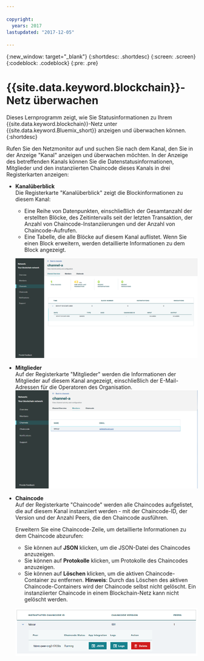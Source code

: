 ```yaml
---

copyright:
  years: 2017
lastupdated: "2017-12-05"

---
```


{:new_window: target="_blank"}
{:shortdesc: .shortdesc}
{:screen: .screen}
{:codeblock: .codeblock}
{:pre: .pre}

# {{site.data.keyword.blockchain}}-Netz überwachen

Dieses Lernprogramm zeigt, wie Sie Statusinformationen zu Ihrem {{site.data.keyword.blockchain}}-Netz unter {{site.data.keyword.Bluemix_short}} anzeigen und überwachen können.
{:shortdesc}

Rufen Sie den Netzmonitor auf und suchen Sie nach dem Kanal, den Sie in der Anzeige "Kanal" anzeigen und überwachen möchten.  In der Anzeige des betreffenden Kanals können Sie die Datenstatusinformationen, Mitglieder und den instanziierten Chaincode dieses Kanals in drei Registerkarten anzeigen:

* **Kanalüberblick**  
  Die Registerkarte "Kanalüberblick" zeigt die Blockinformationen zu diesem Kanal:
    * Eine Reihe von Datenpunkten, einschließlich der Gesamtanzahl der erstellten Blöcke, des Zeitintervalls seit der letzten Transaktion, der Anzahl von Chaincode-Instanziierungen und der Anzahl von Chaincode-Aufrufen.
    * Eine Tabelle, die alle Blöcke auf diesem Kanal auflistet.  Wenn Sie einen Block erweitern, werden detaillierte Informationen zu dem Block angezeigt.  

  ![Kanalüberblick](../images/channel_overview_detail.png "Kanalüberblick")  

* **Mitglieder**  
  Auf der Registerkarte "Mitglieder" werden die Informationen der Mitglieder auf diesem Kanal angezeigt, einschließlich der E-Mail-Adressen für die Operatoren des Organisation.
  ![Kanalmitglieder](../images/channel_members.png "Kanalmitglieder")  
  
* **Chaincode**  
  Auf der Registerkarte "Chaincode" werden alle Chaincodes aufgelistet, die auf diesem Kanal instanziiert werden - mit der Chaincode-ID, der Version und der Anzahl Peers, die den Chaincode ausführen.   
    
  Erweitern Sie eine Chaincode-Zeile, um detaillierte Informationen zu dem Chaincode abzurufen:  
    * Sie können auf **JSON** klicken, um die JSON-Datei des Chaincodes anzuzeigen.
    * Sie können auf **Protokolle** klicken, um Protokolle des Chaincodes anzuzeigen.
    * Sie können auf **Löschen** klicken, um die aktiven Chaincode-Container zu entfernen. 
    **Hinweis**: Durch das Löschen des aktiven Chaincode-Containers wird der Chaincode selbst nicht gelöscht. Ein instanziierter Chaincode in einem Blockchain-Netz kann nicht gelöscht werden.
  
  ![Kanal-Chaincode](../images/channel_chaincode.png "Kanal-Chaincode") 
  

